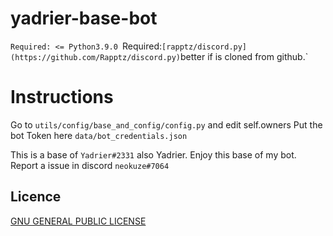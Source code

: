 # yadrier-base-bot
`Required: <= Python3.9.0
`Required:` [rapptz/discord.py](https://github.com/Rapptz/discord.py) `better if is cloned from github.`

# Instructions
 Go to `utils/config/base_and_config/config.py` and edit self.owners
 Put the bot Token here `data/bot_credentials.json`
 
This is a base of `Yadrier#2331` also Yadrier. Enjoy this base of my bot.
 Report a issue in discord `neokuze#7064`
## Licence
 [GNU GENERAL PUBLIC LICENSE](https://raw.githubusercontent.com/neokuze/yadrier-base-bot/main/LICENSE)

